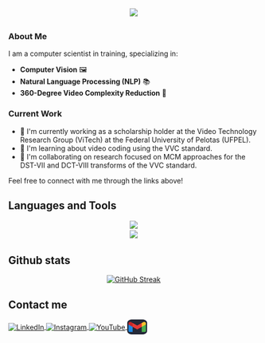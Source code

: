 <h1 align="center">
  <img src = "https://readme-typing-svg.demolab.com?font=Fira+Code&weight=600&size=24&pause=1000&color=FF0000&center=true&vCenter=true&random=false&width=435&lines=Hello+there%2C+I'm+Franklin" />
</h1>

### About Me

I am a computer scientist in training, specializing in:

- **Computer Vision** 🖼️
- **Natural Language Processing (NLP)** 📚
- **360-Degree Video Complexity Reduction** 🎥

### Current Work

- 🔭 I'm currently working as a scholarship holder at the Video Technology Research Group (ViTech) at the Federal University of Pelotas (UFPEL).
- 🌱 I'm learning about video coding using the VVC standard.
- 👯 I'm collaborating on research focused on MCM approaches for the DST-VII and DCT-VIII transforms of the VVC standard.

Feel free to connect with me through the links above!
## Languages and Tools
<div align="center">
    <img src="https://skillicons.dev/icons?i=bash,javascript,angular,nodejs,anaconda,html,css,wordpress" /><br>
    <img src="https://skillicons.dev/icons?i=cmake,c,cs,java,python,mysql,postgres,git,github" /><br>
</div>

## Github stats
<div align=center>
    <a href="https://git.io/streak-stats"><img src="https://streak-stats.demolab.com?user=Frankl1sales&theme=buefy-dark&hide_border=true&exclude_days=Sun%2CSat" alt="GitHub Streak" /></a>
</div>

## Contact me

<p align="left">
  <a href="https://www.linkedin.com/in/franklin-oliveira12/" target="blank">
    <img align="center" src="https://raw.githubusercontent.com/rahuldkjain/github-profile-readme-generator/master/src/images/icons/Social/linked-in-alt.svg" alt="LinkedIn" height="30" width="40" />
  </a>
  <a href="https://www.instagram.com/frankl_sales/" target="blank">
    <img align="center" src="https://raw.githubusercontent.com/rahuldkjain/github-profile-readme-generator/master/src/images/icons/Social/instagram.svg" alt="Instagram" height="30" width="40" />
  </a>
  <a href="https://www.youtube.com/@franklinsalesdeoliveira472" target="blank">
    <img align="center" src="https://raw.githubusercontent.com/rahuldkjain/github-profile-readme-generator/master/src/images/icons/Social/youtube.svg" alt="YouTube" height="30" width="40" />
  </a>
  <a href="mailto:fsoliveira@inf.ufpel.edu.br.com" target="blank">
    <img align="center" src="https://github.com/tandpfun/skill-icons/blob/main/icons/Gmail-Dark.svg" alt="Gmail" height="30" width="40" />
  </a>
</p>


